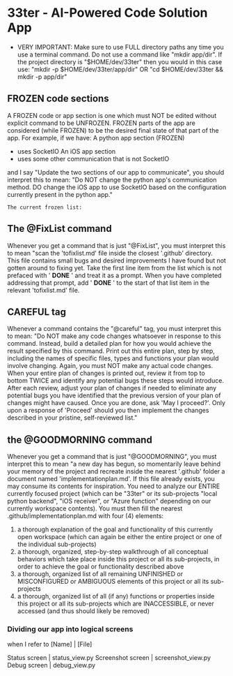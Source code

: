 # 33ter - AI-Powered Code Solution App

- VERY IMPORTANT:  Make sure to use FULL directory paths any time you use a terminal command.  Do not use a command like "mkdir app/dir".  If the project directory is "$HOME/dev/33ter" then you would in this case use: 
"mkdir -p $HOME/dev/33ter/app/dir"
OR
"cd $HOME/dev/33ter && mkdir -p app/dir"


## FROZEN code sections
A FROZEN code or app section is one which must NOT be edited without explicit command to be UNFROZEN.
FROZEN parts of the app are considered (while FROZEN) to be the desired final state of that part of the app.  For example, if we have:
A python app section (FROZEN)
   - uses SocketIO
An iOS app section
   - uses some other communication that is not SocketIO

and I say "Update the two sections of our app to communicate", you should interpret this to mean:
"Do NOT change the python app's communication method.  DO change the iOS app to use SocketIO based on the configuration currently present in the python app."

```The current frozen list:```
<!-- - 1. the code inside the "functions" folder.  This is our Azure function.
- 2. the code inside the "app" folder.  This is our Python local backend -->

## The @FixList command
Whenever you get a command that is just "@FixList", you must interpret this to mean "scan the 'tofixlist.md' file inside the closest '.github' directory.  This file contains small bugs and desired improvements I have found but not gotten around to fixing yet.  Take the first line item from the list which is not prefaced with '  __DONE__ '  and treat it as a prompt.  When you have completed addressing that prompt, add '  __DONE__  ' to the start of that list item in the relevant 'tofixlist.md' file. 

## CAREFUL tag
Whenever a command contains the "@careful" tag, you must interpret this to mean: "Do NOT make any code changes whatsoever in response to this command.  Instead, build a detailed plan for how you would achieve the result specified by this command.  Print out this entire plan, step by step, including the names of specific files, types and functions your plan would involve changing.  Again, you must NOT make any actual code changes.  When your entire plan of changes is printed out, review it from top to bottom TWICE and identify any potential bugs these steps would introduce.  After each review, adjust your plan of changes if needed to eliminate any potential bugs you have identified that the previous version of your plan of changes might have caused.  Once you are done, ask 'May I proceed?'.  Only upon a response of 'Proceed' should you then implement the changes described in your pristine, self-reviewed list."

## the @GOODMORNING command
Whenever you get a command that is just "@GOODMORNING", you must interpret this to mean "a new day has begun, so momentarily leave behind your memory of the project and recreate inside the nearest '.github' folder a document named 'implementationplan.md'.  If this file already exists, you may consume its contents for inspiration.  You need to analyze our ENTIRE currently focused project (which can be "33ter" or its sub-projects "local python backend", "iOS receiver", or "Azure function" depending on our currently workspace contents).  You must then fill the nearest .github/implementationplan.md with four (4) elements:
1. a thorough explanation of the goal and functionality of this currently open workspace (which can again be either the entire project or one of the individual sub-projects)
2. a thorough, organized, step-by-step walkthrough of all conceptual behaviors which take place inside this project or all its sub-projects, in order to achieve the goal or functionality described above
3. a thorough, organized list of all remaining UNFINISHED or MISCONFIGURED or AMBIGUOUS elements of this project or all its sub-projects
4. a thorough, organized list of all (if any) functions or properties inside this project or all its sub-projects which are INACCESSIBLE, or never accessed (and thus should likely be removed)

### Dividing our app into logical screens
when I refer to
[Name]        |        [File]

Status screen | status_view.py 
Screenshot screen | screenshot_view.py 
Debug screen | debug_view.py